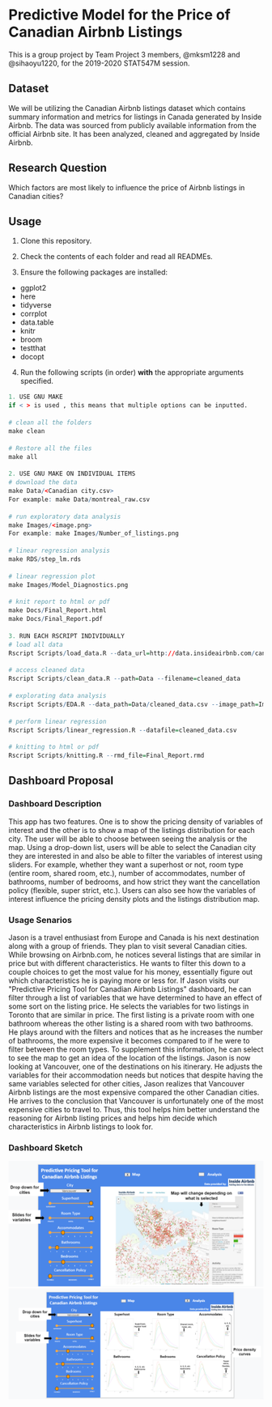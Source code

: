 # Predictive Model for the Price of Canadian Airbnb Listings

This is a group project by Team Project 3 members, @mksm1228 and @sihaoyu1220, for the 2019-2020 STAT547M session. 

## Dataset

We will be utilizing the Canadian Airbnb listings dataset which contains summary information and metrics for listings in Canada generated by Inside Airbnb. The data was sourced from publicly available information from the official Airbnb site. It has been analyzed, cleaned and aggregated by Inside Airbnb. 

## Research Question

Which factors are most likely to influence the price of Airbnb listings in Canadian cities? 

## Usage

1. Clone this repository.

2. Check the contents of each folder and read all READMEs.

3. Ensure the following packages are installed:
- ggplot2
- here
- tidyverse
- corrplot
- data.table
- knitr
- broom
- testthat
- docopt

4. Run the following scripts (in order) **with** the appropriate arguments specified.

```r
1. USE GNU MAKE  
if < > is used , this means that multiple options can be inputted. 

# clean all the folders
make clean

# Restore all the files
make all

2. USE GNU MAKE ON INDIVIDUAL ITEMS
# download the data
make Data/<Canadian city.csv> 
For example: make Data/montreal_raw.csv

# run exploratory data analysis
make Images/<image.png> 
For example: make Images/Number_of_listings.png

# linear regression analysis
make RDS/step_lm.rds

# linear regression plot
make Images/Model_Diagnostics.png

# knit report to html or pdf
make Docs/Final_Report.html 
make Docs/Final_Report.pdf

3. RUN EACH RSCRIPT INDIVIDUALLY
# load all data
Rscript Scripts/load_data.R --data_url=http://data.insideairbnb.com/canada/

# access cleaned data
Rscript Scripts/clean_data.R --path=Data --filename=cleaned_data

# explorating data analysis
Rscript Scripts/EDA.R --data_path=Data/cleaned_data.csv --image_path=Images

# perform linear regression
Rscript Scripts/linear_regression.R --datafile=cleaned_data.csv

# knitting to html or pdf
Rscript Scripts/knitting.R --rmd_file=Final_Report.rmd
```

## **Dashboard Proposal**

### Dashboard Description

This app has two features. One is to show the pricing density of variables of interest and the other is to show a map of the listings distribution for each city. The user will be able to choose between seeing the analysis or the map. Using a drop-down list, users will be able to select the Canadian city they are interested in and also be able to filter the variables of interest using sliders. For example, whether they want a superhost or not, room type (entire room, shared room, etc.), number of accommodates, number of bathrooms, number of bedrooms, and how strict they want the cancellation policy (flexible, super strict, etc.). Users can also see how the variables of interest influence the pricing density plots and the listings distribution map. 

### Usage Senarios

Jason is a travel enthusiast from Europe and Canada is his next destination along with a group of friends. They plan to visit several Canadian cities. While browsing on Airbnb.com, he notices several listings that are similar in price but with different characteristics. He wants to filter this down to a couple choices to get the most value for his money, essentially figure out which characteristics he is paying more or less for. If Jason visits our "Predictive Pricing Tool for Canadian Airbnb Listings" dashboard, he can filter through a list of variables that we have determined to have an effect of some sort on the listing price. He selects the variables for two listings in Toronto that are similar in price. The first listing is a private room with one bathroom whereas the other listing is a shared room with two bathrooms. He plays around with the filters and notices that as he increases the number of bathrooms, the more expensive it becomes compared to if he were to filter between the room types. To supplement this information, he can select to see the map to get an idea of the location of the listings. Jason is now looking at Vancouver, one of the destinations on his itinerary. He adjusts the variables for their accommodation needs but notices that despite having the same variables selected for other cities, Jason realizes that Vancouver Airbnb listings are the most expensive compared the other Canadian cities. He arrives to the conclusion that Vancouver is unfortunately one of the most expensive cities to travel to. Thus, this tool helps him better understand the reasoning for Airbnb listing prices and helps him decide which characteristics in Airbnb listings to look for.

### Dashboard Sketch
![Map_Proposal](Images/Map_Proposal.png)
![Plots_Proposal](Images/Plots_Proposal.png)

